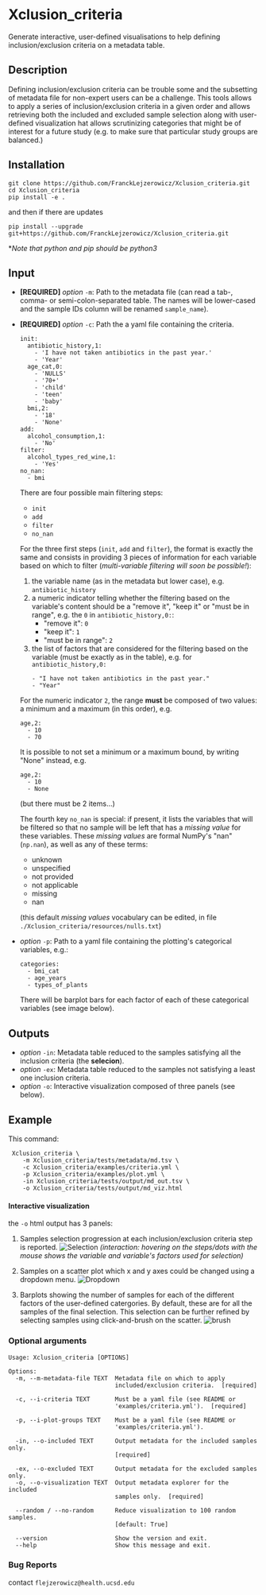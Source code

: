 # Xclusion_criteria

Generate interactive, user-defined visualisations to help defining 
inclusion/exclusion criteria on a metadata table.

## Description

Defining inclusion/exclusion criteria can be trouble some and the 
subsetting of metadata file for non-expert users can be a challenge. 
This tools allows to apply a series of inclusion/exclusion criteria 
in a given order and allows retrieving both the included and excluded 
sample selection along with user-defined visualization hat allows 
scrutinizing categories that might be of interest for a future study 
(e.g. to make sure that particular study groups are balanced.)

## Installation

```
git clone https://github.com/FranckLejzerowicz/Xclusion_criteria.git
cd Xclusion_criteria
pip install -e .
```
and then if there are updates
```
pip install --upgrade git+https://github.com/FranckLejzerowicz/Xclusion_criteria.git
```

*_Note that python and pip should be python3_

## Input

- **[REQUIRED]** _option_ `-m`: Path to the metadata file (can read a tab-, comma- 
or semi-colon-separated table. The names will be  lower-cased and 
the sample IDs column will be renamed `sample_name`).

- **[REQUIRED]** _option_ `-c`: Path the a yaml file containing the criteria.
    ```
    init:
      antibiotic_history,1:
        - 'I have not taken antibiotics in the past year.'
        - 'Year'
      age_cat,0:
        - 'NULLS'
        - '70+'
        - 'child'
        - 'teen'
        - 'baby'
      bmi,2:
        - '18'
        - 'None'
    add:
      alcohol_consumption,1:
        - 'No'
    filter:
      alcohol_types_red_wine,1:
        - 'Yes'
    no_nan:
      - bmi
    ```
    There are four possible main filtering steps:
    - `init`
    - `add`
    - `filter`
    - `no_nan`
    
    For the three first steps (`init`, `add` and `filter`), the format is exactly 
    the  same and consists in providing 3 pieces of information for each variable
    based on which to filter (_multi-variable filtering will soon be possible!_):
    1. the variable name (as in the metadata but lower case), e.g. `antibiotic_history`
    2. a numeric indicator telling whether the filtering based on the variable's content 
    should be a  "remove it", "keep it" or "must be in range", e.g. the `0` in 
    `antibiotic_history,0:`:
        * "remove it": `0`
        * "keep it": `1`
        * "must be in range": `2`
    3. the list of factors that are considered for the filtering based on the
    variable (must be exactly as in the table), e.g. for `antibiotic_history,0:`
        ```
        - "I have not taken antibiotics in the past year."
        - "Year"
        ```
    For the  numeric indicator `2`, the range **must** be composed of two values:
    a minimum and a maximum (in this order), e.g.
    ```
    age,2:
      - 10
      - 70
    ```
    It is possible to not set a minimum or a maximum bound, by writing "None" instead, e.g.   
    ```
    age,2:
      - 10
      - None
    ```
    (but there must be 2 items...)
    
    The fourth key `no_nan` is special: if present, it lists the variables that will be 
    filtered so that no sample will be left that has a _missing value_ for these variables. 
    These _missing values_ are formal NumPy's "nan" (`np.nan`), as well as any of these terms:
    - unknown
    - unspecified
    - not provided
    - not applicable
    - missing
    - nan
    
    (this default _missing values_ vocabulary can be edited, 
    in file `./Xclusion_criteria/resources/nulls.txt`)

- _option_ `-p`: Path to a yaml file containing the plotting's categorical variables, e.g.:
    ```
    categories:
      - bmi_cat
      - age_years
      - types_of_plants
    ```
    There will be barplot bars for each factor of each 
    of these categorical variables (see image below).

## Outputs

- _option_ `-in`: Metadata table reduced to the samples satisfying all the inclusion criteria (the **selecion**).
- _option_ `-ex`: Metadata table reduced to the samples not satisfying a least one inclusion criteria.
- _option_ `-o`: Interactive visualization composed of three panels (see below).

## Example

This command:
```
 Xclusion_criteria \
    -m Xclusion_criteria/tests/metadata/md.tsv \
    -c Xclusion_criteria/examples/criteria.yml \
    -p Xclusion_criteria/examples/plot.yml \
    -in Xclusion_criteria/tests/output/md_out.tsv \
    -o Xclusion_criteria/tests/output/md_viz.html
```

#### Interactive visualization

the `-o` html output has 3 panels:
1. Samples selection progression at each inclusion/exclusion criteria step is reported.
![Selection](./Xclusion_criteria/resources/images/selection_popup.png)
_(interaction: hovering on the steps/dots with the mouse shows
the variable and variable's factors used for selection)_

2. Samples on a scatter plot which x and y axes could be changed using a dropdown menu.
![Dropdown](./Xclusion_criteria/resources/images/dropdown_numeric.png)

3. Barplots showing the number of samples for each of the different factors of the user-defined catergories. By 
 default, these are for all the samples of the final selection. This selection can be further refined by selecting
 samples using click-and-brush on the scatter.
![brush](./Xclusion_criteria/resources/images/brush_samples.png)

### Optional arguments

``` 
Usage: Xclusion_criteria [OPTIONS]

Options:
  -m, --m-metadata-file TEXT  Metadata file on which to apply
                              included/exclusion criteria.  [required]

  -c, --i-criteria TEXT       Must be a yaml file (see README or
                              'examples/criteria.yml').  [required]

  -p, --i-plot-groups TEXT    Must be a yaml file (see README or
                              'examples/criteria.yml').

  -in, --o-included TEXT      Output metadata for the included samples only.
                              [required]

  -ex, --o-excluded TEXT      Output metadata for the excluded samples only.
  -o, --o-visualization TEXT  Output metadata explorer for the included
                              samples only.  [required]

  --random / --no-random      Reduce visualization to 100 random samples.
                              [default: True]

  --version                   Show the version and exit.
  --help                      Show this message and exit.
```



### Bug Reports

contact `flejzerowicz@health.ucsd.edu`